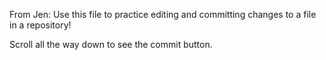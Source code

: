 From Jen: Use this file to practice editing and committing changes to a file in a repository!

Scroll all the way down to see the commit button.
